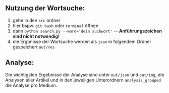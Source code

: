 Nutzung der Wortsuche:
----------------------
1. gehe in den `src` ordner
2. hier bspw. `git bash` oder `terminal` öffnen
3. dann `python search.py --word='dein suchwort'` -- **Anführungszeichen sind nicht notwendig!**
4. die Ergbnisse der Wortsuche werden als `json` in folgendem Ordner gespeichert `out/res`

Analyse:
--------
Die wichtigsten Ergebnisse der Analyse sind unter `out/json` und `out/img`, die Analysen aller Artikel und in den jeweiligen Unterordnern `analysis_grouped` die Analyse pro Medium.
